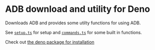 # ADB download and utility for Deno
Downloads ADB and provides some utilty functions for using ADB.

See [`setup.ts`](https://github.com/Fernthedev/adb-deno/blob/master/setup.ts) for setup and [`commands.ts`](https://github.com/Fernthedev/adb-deno/blob/master/commands.ts) for some built in functions.

Check out [the deno package for installation](https://deno.land/x/adb_deno)